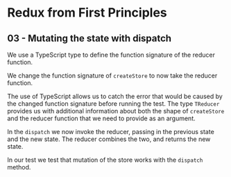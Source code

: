 # Redux from First Principles

## 03 - Mutating the state with dispatch

We use a TypeScript type to define the function signature of the reducer function.

We change the function signature of `createStore` to now take the reducer function.

The use of TypeScript allows us to catch the error that would be caused by the changed function signature before running the test. The type `TReducer` provides us with additional information about both the shape of `createStore` and the reducer function that we need to provide as an argument.

In the `dispatch` we now invoke the reducer, passing in the previous state and the new state. The reducer combines the two, and returns the new state.

In our test we test that mutation of the store works with the `dispatch` method.